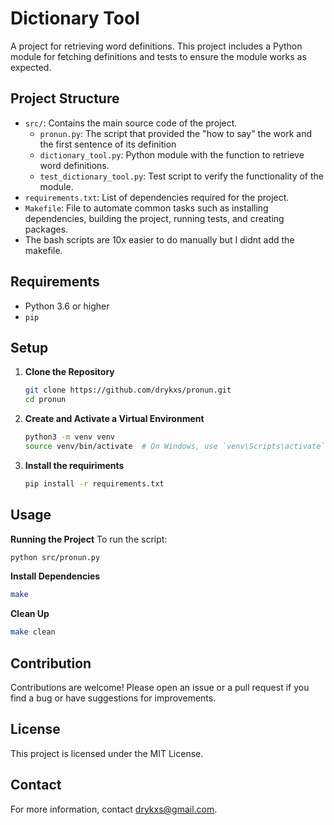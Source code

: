 # Dictionary Tool

A project for retrieving word definitions. This project includes a Python module for fetching definitions and tests to ensure the module works as expected.

## Project Structure

- `src/`: Contains the main source code of the project.
  - `pronun.py`: The script that provided the "how to say" the work and the first sentence of its definition 
  - `dictionary_tool.py`: Python module with the function to retrieve word definitions.
  - `test_dictionary_tool.py`: Test script to verify the functionality of the module.
- `requirements.txt`: List of dependencies required for the project.
- `Makefile`: File to automate common tasks such as installing dependencies, building the project, running tests, and creating packages.
- The bash scripts are 10x easier to do manually but I didnt add the makefile. 

## Requirements

- Python 3.6 or higher
- `pip`

## Setup

1. **Clone the Repository**

   ```sh
   git clone https://github.com/drykxs/pronun.git
   cd pronun

2. **Create and Activate a Virtual Environment**

   ```sh
   python3 -m venv venv
   source venv/bin/activate  # On Windows, use `venv\Scripts\activate`

3. **Install the requiriments**
   ```sh
   pip install -r requirements.txt

## Usage

**Running the Project**
To run the script:

```sh
python src/pronun.py
```

**Install Dependencies**

```sh
make 
```

**Clean Up**

```sh
make clean
```

## Contribution
Contributions are welcome! Please open an issue or a pull request if you find a bug or have suggestions for improvements.

## License
This project is licensed under the MIT License.

## Contact
For more information, contact drykxs@gmail.com.






